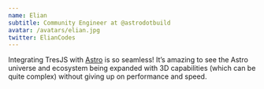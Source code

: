 ```yaml
---
name: Elian
subtitle: Community Engineer at @astrodotbuild
avatar: /avatars/elian.jpg
twitter: ElianCodes
---
```


Integrating TresJS with [Astro](https://astro.build/) is so seamless! It’s amazing to see the Astro universe and ecosystem being expanded with 3D capabilities (which can be quite complex) without giving up on performance and speed.